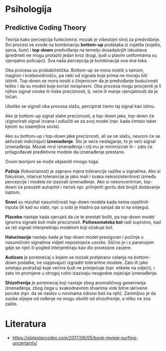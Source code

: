 # Psihologija

## Predictive Coding Theory

Teorija kako percepcija funkcionira: mozak je višeslojni stroj za predviđanje. Svi procesi se svode na kombinaciju **bottom-up** podataka iz osjetila (svjetlo, sjena, šum) i **top-down** predviđanja na temelju dosadašnjih iskustava (predmeti ne mogu prolaziti jedan kroz drugi, ljudi u plavim uniformama su vjerojatno policajci). Sva naša percepcija je kombinacija ova dva toka.

Oba procesa su probabilistička. Bottom-up se mora nostiti s tamom, maglom i kratkovidnošću, pa neki od signala koje prima ne moraju biti istiniti. Top-down se mora nositi s činjenicom da je predviđanje budućnosti teško i da su modeli koje koristi neispravni. Oba procesa mogu procjeniti je li njihov signal visoke ili niske preciznosti, tj. veće ili manje vjerojatnosti da je točan.

Ukoliko se signali oba procesa slažu, percipirat ćemo taj signal kao istinu.

Ako je bottom-up signal slabe preciznosti, a top-down jake, top-down će izignorirati signal izvana i odlučiti se za svoj model (npr. kada čmtaio tsket kjeom su izaemjšna sovla).

Ako su bottom-up i top-down jake preciznosti, ali se ne slažu, neuroni će se aktivirati indicirajući **iznenađenje**. Što je veće neslaganje, to je veći signal iznenađenja. Mozak mrzi iznenađenja i cilj mu je minimizirati ih - zato će prilagođavati prediktivne modele da iznenađenje prestane.

Ovom teorijom se može objasniti mnogo toga:

**Pažnja** (fokusiranost) je zapravo mjera tolerancije razlike u signalima. Ako si fokusiran, interval tolerancije je jako mali i svaka nekonzistentnost između percepcije i modela će izazvati iznenađenje. Ako si nekoncentriran, top-down će preuzeti autopilot i nećeš npr. primjetiti gorilu dok brojiš dodavanje loptom.

**Snovi** su rezultat nasumičnosti top-down modela kada nema osjetilnih inputa (ili kad su slabi, npr. u sobi je hladno pa sanjaš da si na snijegu).

**Placebo** nastaje kada vjeruješ da će te prestati boliti, pa top-down model ignorira signale boli male preciznosti. **Psihosomatska bol** radi suprotno, kad se isti signali interpretiraju modelom koji očekuje bol.

**Halucinacije** nastaju kada je top-down model presiguran i počinje u nasumičnim signalima vidjeti nepostojeće uzorke. Slično je i s paranojom gdje se riječ ili pogled interpretiraju kao dio povezane zavjere.

**Autizam** je poremećaj u kojem se mozak pretjerano oslanja na bottom-down podatke, ne uspjevajući izgraditi tolerantne modele. Zato ih jako smetaju podražaji koje većina ljudi ne primjećuje (npr. etikete na odjeći), i zato im promjene u strogoj rutini izazivaju neugodne osjećaje iznenađenja.

**Shizofrenija** je poremećaj koji nastaje zbog anomaličnog generiranja iznenađenja, zbog čega u svakodnevnim stvarima vide bitne skrivene poruke (npr. da se naslov u novinama odnosi baš na njih). Zanimljivo je da osobe slijepe od rođenje ne mogu oboliti od shizofrenije, a nitko ne zna zašto.

# Literatura

* https://slatestarcodex.com/2017/09/05/book-review-surfing-uncertainty/
